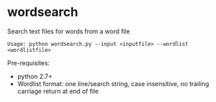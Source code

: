 # wordsearch
Search text files for words from a word file

```
Usage: python wordsearch.py --input <inputfile> --wordlist <wordlistfile> 
```
 
Pre-requisites:
+ python 2.7+
+ Wordlist format: one line/search string, case insensitive, no trailing carriage return at end of file
